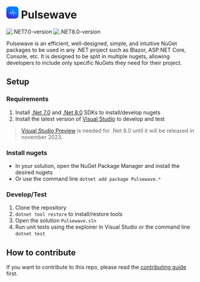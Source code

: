 # ![logo](./assets/icons/icon-32.png) Pulsewave

![.NET7.0-version](https://img.shields.io/badge/.NET-7.0-9431ff)
![.NET8.0-version](https://img.shields.io/badge/.NET-8.0-9431ff)

Pulsewave is an efficient, well-designed, simple, and intuitive NuGet packages to be used in any .NET project such as Blazor, ASP.NET Core, Console, etc. It is designed to be split in multiple nugets, allowing developers to include only specific NuGets they need for their project.

## Setup

### Requirements

1. Install [.Net 7.0] and [.Net 8.0] SDKs to install/develop nugets
2. Install the latest version of [Visual Studio] to develop and test

> [Visual Studio Preview] is needed for .Net 8.0 until it will be released in november 2023.

### Install nugets

* In your solution, open the NuGet Package Manager and install the desired nugets
* Or use the command line `dotnet add package Pulsewave.*`

### Develop/Test

1. Clone the repository
2. `dotnet tool restore` to install/restore tools
3. Open the solution `Pulsewave.sln`
4. Run unit tests using the exploirer in Visual Studio or the command line `dotnet test`

## How to contribute

If you want to contribute to this repo, please read the [contributing guide] first.

[.Net 7.0]: https://dotnet.microsoft.com/download/dotnet/7.0
[.Net 8.0]: https://dotnet.microsoft.com/download/dotnet/8.0
[Visual Studio]: https://visualstudio.microsoft.com/vs/community/
[Visual Studio Preview]: https://visualstudio.microsoft.com/vs/preview/
[contributing guide]: https://github.com/beauchama/pulsewave/blob/main/.github/contributing.md
